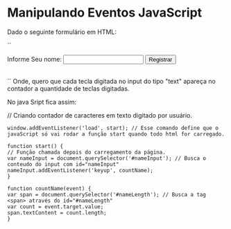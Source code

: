 # Manipulando Eventos JavaScript

Dado o seguinte formulário em HTML:

``

  <form action="cadastro.php"> 
    <label> 
      Informe Seu nome: 
      <input type="text" id="nameInput" /> 
      <input type="submit" value="Registrar" /> 
    </label> 
    <br /> 
    <br /> 
      <span id="nameLength">
      </span> 
  </form>
``
Onde, quero que cada tecla digitada no input do tipo "text" apareça no contador a quantidade de teclas digitadas.

No java Sript fica assim:

// Criando contador de caracteres em texto digitado por usuário.

```
window.addEventListener('load', start); // Esse comando define que o javaScript só vai rodar a função start quando todo html for carregado.

function start() {
// Função chamada depois do carregamento da página.
var nameInput = document.querySelector('#nameInput'); // Busca o conteudo do input com id="nameInput"
nameInput.addEventListener('keyup', countName);
}

function countName(event) {
var span = document.querySelector('#nameLength'); // Busca a tag <span> através do id="#nameLength"
var count = event.target.value;
span.textContent = count.length;
}

```
